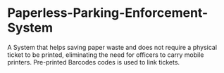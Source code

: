 # Paperless-Parking-Enforcement-System
A System that helps saving paper waste and does not require a physical ticket to be printed, eliminating the need for officers to carry mobile printers. Pre-printed Barcodes codes is used to link tickets.
